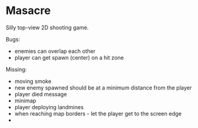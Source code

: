 # Masacre

Silly top-view 2D shooting game.

Bugs:

- enemies can overlap each other
- player can get spawn (center) on a hit zone

Missing:

- moving smoke
- new enemy spawned should be at a minimum distance from the player
- player died message
- minimap
- player deploying landmines
- when reaching map borders - let the player get to the screen edge
- 
